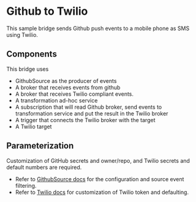 # Github to Twilio

This sample bridge sends Github push events to a mobile phone as SMS using Twilio.

## Components

This bridge uses

- GithubSource as the producer of events
- A broker that receives events from github
- A broker that receives Twilio compliant events.
- A transformation ad-hoc service
- A subscription that will read Github broker, send events to transformation service and put the result in the Twilio broker
- A trigger that connects the Twilio broker with the target
- A Twilio target

## Parameterization

Customization of GitHub secrets and owner/repo, and Twilio secrets and default numbers are required.

- Refer to [GithubSource docs](https://knative.dev/docs/eventing/samples/github-source/) for the configuration and source event filtering.
- Refer to [Twilio docs](../../docs/targets/twilio.md) for customization of Twilio token and defaulting.
